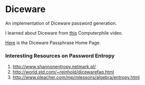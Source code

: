 # Diceware
An implementation of Diceware password generation.

I learned about Diceware from [this](https://www.youtube.com/watch?v=Pe_3cFuSw1E) Computerphile video. 

[Here](http://world.std.com/~reinhold/diceware.html) is the Diceware Passphrase Home Page.

### Interesting Resources on Password Entropy
1. http://www.shannonentropy.netmark.pl/
2. http://world.std.com/~reinhold/dicewarefaq.html
3. http://www.pleacher.com/mp/mlessons/algebra/entropy.html
